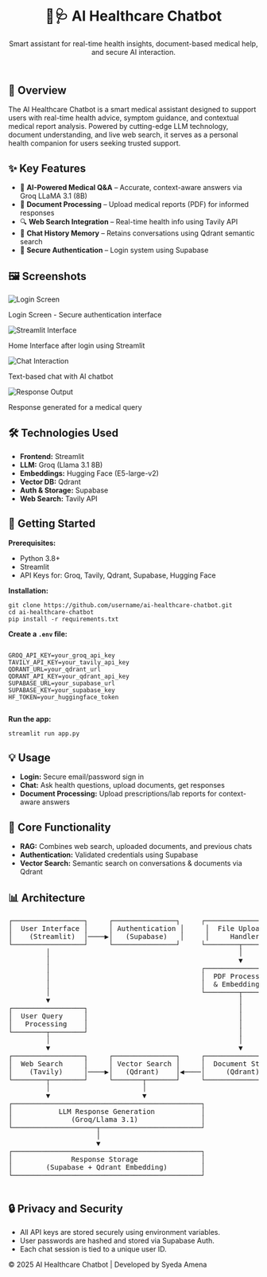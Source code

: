 <header>
  <h1>🤖🩺 AI Healthcare Chatbot</h1>
  <p>Smart assistant for real-time health insights, document-based medical help, and secure AI interaction.</p>
</header>
<section>
  <h2>📌 Overview</h2>
  <p>
    The AI Healthcare Chatbot is a smart medical assistant designed to support users with real-time health advice,
    symptom guidance, and contextual medical report analysis. Powered by cutting-edge LLM technology, document
    understanding, and live web search, it serves as a personal health companion for users seeking trusted support.
  </p>
</section>

<section>
  <h2>✨ Key Features</h2>
  <ul>
    <li>🤖 <strong>AI-Powered Medical Q&A</strong> – Accurate, context-aware answers via Groq LLaMA 3.1 (8B)</li>
    <li>📄 <strong>Document Processing</strong> – Upload medical reports (PDF) for informed responses</li>
    <li>🔍 <strong>Web Search Integration</strong> – Real-time health info using Tavily API</li>
    <li>💬 <strong>Chat History Memory</strong> – Retains conversations using Qdrant semantic search</li>
    <li>🔐 <strong>Secure Authentication</strong> – Login system using Supabase</li>
  </ul>
</section>

<section>
  <h2>🖼️ Screenshots</h2>
  <div class="screenshot">
    <img src="https://github.com/S-Amena/Enhancing-EHR-Based-Diagnostic-Predictions-Using-NLP/blob/7bb46327d8710b94f495624a2845cab9424b10f3/Login%20Page%20using%20Supabase%20Authentification.png?raw=true" alt="Login Screen" />
    <p>Login Screen - Secure authentication interface</p>
  </div>
  <div class="screenshot">
    <img src="https://github.com/S-Amena/Enhancing-EHR-Based-Diagnostic-Predictions-Using-NLP/blob/2bc6e541bfd50dc00563991d630c01e890d7be0c/After%20sign%20this%20is%20UI%20Interface%20using%20Streamlit.png?raw=true" alt="Streamlit Interface" />
    <p>Home Interface after login using Streamlit</p>
  </div>
  <div class="screenshot">
    <img src="https://github.com/S-Amena/Enhancing-EHR-Based-Diagnostic-Predictions-Using-NLP/blob/69b3ec202f7ea47c54ef6e9fd69240ab7b94d2e9/Interaction%20to%20Chatbot%20for%20text%20Based%20response%20using%20LLm.png?raw=true" alt="Chat Interaction" />
    <p>Text-based chat with AI chatbot</p>
  </div>
  <div class="screenshot">
    <img src="https://github.com/S-Amena/Enhancing-EHR-Based-Diagnostic-Predictions-Using-NLP/blob/e8d72c1b97a633ac8f800fd083ef86f2fd6242a6/Response%20by%20the%20given%20Query.png?raw=true" alt="Response Output" />
    <p>Response generated for a medical query</p>
  </div>
</section>

<section>
  <h2>🛠️ Technologies Used</h2>
  <ul>
    <li><strong>Frontend:</strong> Streamlit</li>
    <li><strong>LLM:</strong> Groq (Llama 3.1 8B)</li>
    <li><strong>Embeddings:</strong> Hugging Face (E5-large-v2)</li>
    <li><strong>Vector DB:</strong> Qdrant</li>
    <li><strong>Auth & Storage:</strong> Supabase</li>
    <li><strong>Web Search:</strong> Tavily API</li>
  </ul>
</section>

<section>
  <h2>🚀 Getting Started</h2>
  <p><strong>Prerequisites:</strong></p>
  <ul>
    <li>Python 3.8+</li>
    <li>Streamlit</li>
    <li>API Keys for: Groq, Tavily, Qdrant, Supabase, Hugging Face</li>
  </ul>

  <p><strong>Installation:</strong></p>
  <pre><code>git clone https://github.com/username/ai-healthcare-chatbot.git
cd ai-healthcare-chatbot
pip install -r requirements.txt</code></pre>

  <p><strong>Create a <code>.env</code> file:</strong></p>
  <pre><code>
GROQ_API_KEY=your_groq_api_key
TAVILY_API_KEY=your_tavily_api_key
QDRANT_URL=your_qdrant_url
QDRANT_API_KEY=your_qdrant_api_key
SUPABASE_URL=your_supabase_url
SUPABASE_KEY=your_supabase_key
HF_TOKEN=your_huggingface_token
  </code></pre>

  <p><strong>Run the app:</strong></p>
  <pre><code>streamlit run app.py</code></pre>
</section>

<section>
  <h2>💡 Usage</h2>
  <ul>
    <li><strong>Login:</strong> Secure email/password sign in</li>
    <li><strong>Chat:</strong> Ask health questions, upload documents, get responses</li>
    <li><strong>Document Processing:</strong> Upload prescriptions/lab reports for context-aware answers</li>
  </ul>
</section>

<section>
  <h2>🔧 Core Functionality</h2>
  <ul>
    <li><strong>RAG:</strong> Combines web search, uploaded documents, and previous chats</li>
    <li><strong>Authentication:</strong> Validated credentials using Supabase</li>
    <li><strong>Vector Search:</strong> Semantic search on conversations & documents via Qdrant</li>
  </ul>
</section>

<section>
  <h2>📊 Architecture</h2>
  <pre>
┌─────────────────┐     ┌───────────────┐     ┌─────────────────┐
│  User Interface │     │ Authentication │     │  File Upload    │
│    (Streamlit)  │────▶│   (Supabase)   │     │     Handler     │
└─────────────────┘     └───────────────┘     └────────┬────────┘
         │                                             │
         │                                             ▼
         │                                    ┌─────────────────┐
         │                                    │  PDF Processing │
         │                                    │  & Embedding    │
         │                                    └────────┬────────┘
         ▼                                             │
┌─────────────────┐                                    │
│  User Query     │                                    │
│   Processing    │                                    │
└────────┬────────┘                                    │
         │                                             │
         ▼                                             ▼
┌─────────────────┐     ┌───────────────┐     ┌─────────────────┐
│  Web Search     │     │ Vector Search │     │  Document Store  │
│    (Tavily)     │────▶│   (Qdrant)    │◀────│     (Qdrant)     │
└────────┬────────┘     └───────┬───────┘     └─────────────────┘
         │                      │
         ▼                      ▼
┌─────────────────────────────────────────────┐
│           LLM Response Generation           │
│              (Groq/Llama 3.1)               │
└────────────────────┬────────────────────────┘
                     │
                     ▼
┌─────────────────────────────────────────────┐
│              Response Storage               │
│        (Supabase + Qdrant Embedding)        │
└─────────────────────────────────────────────┘
  </pre>
</section>

<section>
  <h2>🔒 Privacy and Security</h2>
  <ul>
    <li>All API keys are stored securely using environment variables.</li>
    <li>User passwords are hashed and stored via Supabase Auth.</li>
    <li>Each chat session is tied to a unique user ID.</li>
  </ul>
</section>

<footer>
  <p>© 2025 AI Healthcare Chatbot | Developed by Syeda Amena</p>
</footer>

</body>








